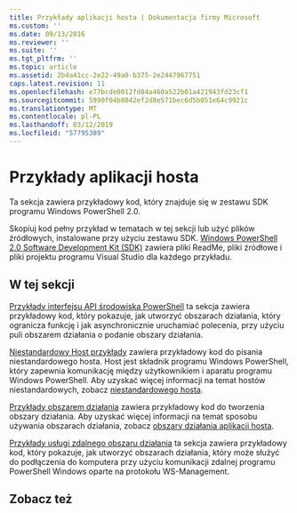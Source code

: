 ```yaml
---
title: Przykłady aplikacji hosta | Dokumentacja firmy Microsoft
ms.custom: ''
ms.date: 09/13/2016
ms.reviewer: ''
ms.suite: ''
ms.tgt_pltfrm: ''
ms.topic: article
ms.assetid: 2b4a41cc-2e22-49a0-b375-2e2447967751
caps.latest.revision: 11
ms.openlocfilehash: e77bcde0012fd84a460a522b01a421943fd23cf1
ms.sourcegitcommit: 5990f04b8042ef2d8e571bec6d5b051e64c9921c
ms.translationtype: MT
ms.contentlocale: pl-PL
ms.lasthandoff: 03/12/2019
ms.locfileid: "57795389"
---
```

# <a name="host-application-samples"></a>Przykłady aplikacji hosta

Ta sekcja zawiera przykładowy kod, który znajduje się w zestawu SDK programu Windows PowerShell 2.0.

 Skopiuj kod pełny przykład w tematach w tej sekcji lub użyć plików źródłowych, instalowane przy użyciu zestawu SDK. [Windows PowerShell 2.0 Software Development Kit (SDK)](https://www.microsoft.com/en-us/download/details.aspx?id=2560) zawiera pliki ReadMe, pliki źródłowe i pliki projektu programu Visual Studio dla każdego przykładu.

## <a name="in-this-section"></a>W tej sekcji

 [Przykłady interfejsu API środowiska PowerShell](./windows-powershell-api-samples.md) ta sekcja zawiera przykładowy kod, który pokazuje, jak utworzyć obszarach działania, który ogranicza funkcję i jak asynchronicznie uruchamiać polecenia, przy użyciu puli obszarem działania o podanie obszary działania.

 [Niestandardowy Host przykłady](./custom-host-samples.md) zawiera przykładowy kod do pisania niestandardowego hosta. Host jest składnik programu Windows PowerShell, który zapewnia komunikację między użytkownikiem i aparatu programu Windows PowerShell. Aby uzyskać więcej informacji na temat hostów niestandardowych, zobacz [niestandardowego hosta](https://msdn.microsoft.com/en-us/library/ee706563(v=vs.85).aspx).

 [Przykłady obszarem działania](./runspace-samples.md) zawiera przykładowy kod do tworzenia obszary działania. Aby uzyskać więcej informacji na temat sposobu używania obszarach działania, zobacz [obszary działania aplikacji hosta](https://msdn.microsoft.com/en-us/library/ee706563(v=vs.85).aspx).

 [Przykłady usługi zdalnego obszaru działania](./remote-runspace-samples.md) ta sekcja zawiera przykładowy kod, który pokazuje, jak utworzyć obszarach działania, który może służyć do podłączenia do komputera przy użyciu komunikacji zdalnej programu PowerShell Windows oparte na protokołu WS-Management.

## <a name="see-also"></a>Zobacz też

